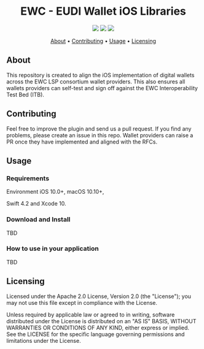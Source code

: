 <h1 align="center">
    EWC - EUDI Wallet iOS Libraries 
</h1>

<p align="center">
    <a href="/../../commits/" title="Last Commit"><img src="https://img.shields.io/github/last-commit/EWC-consortium/eudi-wallet-oidc-ios?style=flat"></a>
    <a href="/../../issues" title="Open Issues"><img src="https://img.shields.io/github/issues/EWC-consortium/eudi-wallet-oidc-ios?style=flat"></a>
    <a href="./LICENSE" title="License"><img src="https://img.shields.io/badge/License-Apache%202.0-yellowgreen?style=flat"></a>
</p>

<p align="center">
  <a href="#about">About</a> •
  <a href="#contributing">Contributing</a> •
  <a href="#usage">Usage</a> •
  <a href="#licensing">Licensing</a>
</p>

## About

This repository is created to align the iOS implementation of digital wallets across the EWC LSP consortium wallet providers. This also ensures all wallets providers can self-test and sign off against the EWC Interoperability Test Bed (ITB). 

## Contributing

Feel free to improve the plugin and send us a pull request. If you find any problems, please create an issue in this repo. Wallet providers can raise a PR once they have implemented and aligned with the RFCs. 

## Usage

### Requirements
Environment
iOS 10.0+,
macOS 10.10+,

Swift 4.2 and Xcode 10.

### Download and Install

TBD

### How to use in your application

TBD

## Licensing

Licensed under the Apache 2.0 License, Version 2.0 (the "License"); you may not use this file except in compliance with the License.

Unless required by applicable law or agreed to in writing, software distributed under the License is distributed on an "AS IS" BASIS, WITHOUT WARRANTIES OR CONDITIONS OF ANY KIND, either express or implied. See the LICENSE for the specific language governing permissions and limitations under the License.
